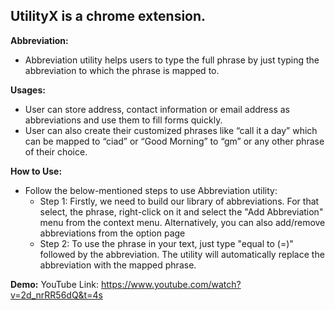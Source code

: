 ## **UtilityX is a chrome extension.**
  
**Abbreviation:**
- Abbreviation utility helps users to type the full phrase by just typing the abbreviation to which the phrase is mapped to.

**Usages:**
- User can store address, contact information or email address as abbreviations and use them to fill forms quickly.
- User can also create their customized phrases like “call it a day” which can be mapped to “ciad” or “Good Morning” to “gm” or any other phrase of their choice.

**How to Use:**
- Follow the below-mentioned steps to use Abbreviation utility:
	- Step 1: Firstly, we need to build our library of abbreviations. For that select, the phrase, right-click on it and select the "Add Abbreviation" menu from the context menu. Alternatively, you can also add/remove abbreviations from the option page
	- Step 2: To use the phrase in your text, just type "equal to (=)" followed by the abbreviation. The utility will automatically replace the abbreviation with the mapped phrase.
	
**Demo:**
YouTube Link: https://www.youtube.com/watch?v=2d_nrRR56dQ&t=4s
